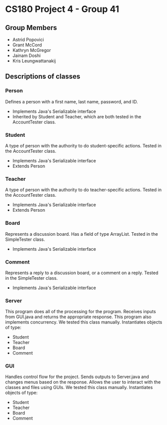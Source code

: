
# CS180 Project 4 - Group 41
## Group Members
- Astrid Popovici
- Grant McCord
- Kathryn McGregor
- Jainam Doshi
- Kris Leungwattanakij 


## Descriptions of classes
### Person
Defines a person with a first name, last name, password, and ID.  
- Implements Java's Serializable interface
- Inherited by Student and Teacher, which are both tested in the AccountTester class.

### Student 
A type of person with the authority to do student-specific actions.  Tested in the AccountTester class.
- Implements Java's Serializable interface
- Extends Person

### Teacher 
A type of person with the authority to do teacher-specific actions.  Tested in the AccountTester class.
- Implements Java's Serializable interface
- Extends Person
  
### Board
Represents a discussion board.  Has a field of type ArrayList<Comment>.  Tested in the SimpleTester class.  
- Implements Java's Serializable interface

### Comment
Represents a reply to a discussion board, or a comment on a reply.  Tested in the SimpleTester class.
- Implements Java's Serializable interface

### Server
This program does all of the processing for the program.  Receives inputs from GUI.java and returns the appropriate response.  This program also implements concurrency.  We tested this class manually.  Instantiates objects of type:
- Student
- Teacher
- Board
- Comment

### GUI
Handles control flow for the project.  Sends outputs to Server.java and changes menus based on the response.  Allows the user to interact with the classes and files using GUIs.  We tested this class manually. Instantiates objects of type: 
- Student
- Teacher
- Board
- Comment